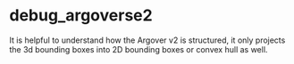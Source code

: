 # debug_argoverse2
It is helpful to understand how the Argover v2 is structured, it only projects the 3d bounding boxes into 2D bounding boxes or convex hull as well.
